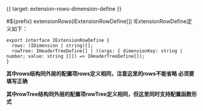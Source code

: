 {{ target: extension-rows-dimension-define }}

#${prefix} extensionRows(IExtensionRowDefine[])
IExtensionRowDefine定义如下：
```
export interface IExtensionRowDefine {
  rows: (IDimension | string)[];
  rowTree: IHeaderTreeDefine[] | ((args: { dimensionKey: string | number; value: string }[]) => IHeaderTreeDefine[]);
}
```

**其中rows结构同外层的配置项rows定义相同，注意这里的rows不能省略 必须要填写正确**

**其中rowTree结构同外层的配置项rowTree定义相同，但这里同时支持配置函数形式**